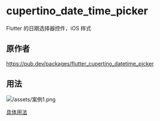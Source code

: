 # cupertino_date_time_picker
Flutter 的日期选择器控件，iOS 样式

## 原作者
https://pub.dev/packages/flutter_cupertino_datetime_picker

## 用法

![/assets/案例1.png](案例)

[具体用法](https://github.com/ykrank/flutter_cupertino_datetime_picker/blob/master/README_zh-cn.md)
